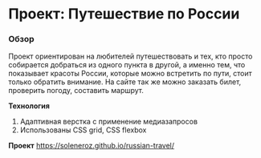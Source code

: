 # Проект: Путешествие по России

### Обзор
Проект ориентирован на любителей путешествовать и тех, кто просто собирается добраться из одного пункта в другой, а именно тем, что показывает красоты России, которые можно встретить по пути, стоит только обратить внимание. На сайте так же можно заказать билет, проверить погоду, составить маршрут.

**Технология**

1. Адаптивная верстка с применение медиазапросов
2. Использованы CSS grid, CSS flexbox

**Проект**
https://soleneroz.github.io/russian-travel/